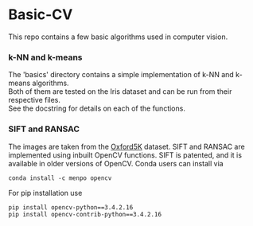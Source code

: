 # Basic-CV
This repo contains a few basic algorithms used in computer vision. <br />

### k-NN and k-means
The 'basics' directory contains a simple implementation of k-NN and k-means algorithms. <br />
Both of them are tested on the Iris dataset and can be run from their respective files. <br />
See the docstring for details on each of the functions.

### SIFT and RANSAC
The images are taken from the [Oxford5K](http://www.robots.ox.ac.uk/~vgg/data/oxbuildings/) dataset.
SIFT and RANSAC are implemented using inbuilt OpenCV functions. 
SIFT is patented, and it is available in older versions of OpenCV. 
Conda users can install via
```
conda install -c menpo opencv
```
For pip installation use
```
pip install opencv-python==3.4.2.16
pip install opencv-contrib-python==3.4.2.16
```